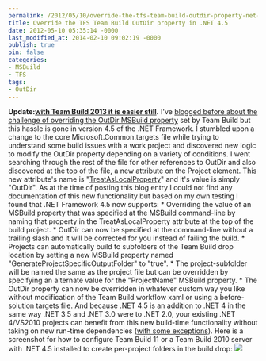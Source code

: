 ```yaml
---
permalink: /2012/05/10/override-the-tfs-team-build-outdir-property-net-4-5/
title: Override the TFS Team Build OutDir property in .NET 4.5
date: 2012-05-10 05:35:14 -0000
last_modified_at: 2014-02-10 09:02:19 -0000
publish: true
pin: false
categories:
- MSBuild
- TFS
tags:
- OutDir
---
```

**Update:[with Team Build 2013 it is easier still](http://blog.stangroome.com/2014/02/10/override-the-tfs-team-build-outdir-property-in-tfs-2013/ "Override the TFS Team Build OutDir property in TFS 2013").** I've [blogged before about the challenge of overriding the OutDir MSBuild property](http://blog.codeassassin.com/2012/02/03/override-the-tfs-team-build-outdir-property/) set by Team Build but this hassle is gone in version 4.5 of the .NET Framework. I stumbled upon a change to the core Microsoft.Common.targets file while trying to understand some build issues with a work project and discovered new logic to modify the OutDir property depending on a variety of conditions. I went searching through the rest of the file for other references to OutDir and also discovered at the top of the file, a new attribute on the Project element. This new attribute's name is "[TreatAsLocalProperty](http://msdn.microsoft.com/en-us/library/bcxfsh87\(v=vs.110\).aspx)" and it's value is simply "OutDir". As at the time of posting this blog entry I could not find any documentation of this new functionality but based on my own testing I found that .NET Framework 4.5 now supports:
    * Overriding the value of an MSBuild property that was specified at the MSBuild command-line by naming that property in the TreatAsLocalProperty attribute at the top of the build project.
    * OutDir can now be specified at the command-line without a trailing slash and it will be corrected for you instead of failing the build.
    * Projects can automatically build to subfolders of the Team Build drop location by setting a new MSBuild property named "GenerateProjectSpecificOutputFolder" to "true".
    * The project-subfolder will be named the same as the project file but can be overridden by specifying an alternate value for the "ProjectName" MSBuild property.
    * The OutDir property can now be overridden in whatever custom way you like without modification of the Team Build workflow xaml or using a before-solution targets file.
And because .NET 4.5 is an addition to .NET 4 in the same way .NET 3.5 and .NET 3.0 were to .NET 2.0, your existing .NET 4/VS2010 projects can benefit from this new build-time functionality without taking on new run-time dependencies ([with some exceptions](http://msdn.microsoft.com/en-us/library/hh367887\(v=vs.110\).aspx)). Here is a screenshot for how to configure Team Build 11 or a Team Build 2010 server with .NET 4.5 installed to create per-project folders in the build drop: [![](http://blog.stangroome.com/wp-content/uploads/2012/05/generateprojectspecificoutputfolder.png)](http://blog.stangroome.com/wp-content/uploads/2012/05/generateprojectspecificoutputfolder.png)
